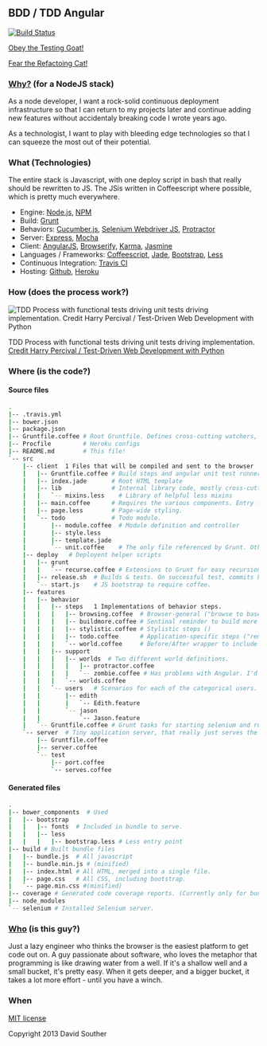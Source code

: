 ## BDD / TDD Angular
[![Build Status](https://travis-ci.org/DavidSouther/tdd-angular.png)](https://travis-ci.org/DavidSouther/tdd-angular)

[Obey the Testing Goat!](3)

[Fear the Refactoing Cat!](20)

### [Why?](1) (for a NodeJS stack)

As a node developer, I want a rock-solid continuous deployment infrastructure so that I can return to my projects later and continue adding new features without accidentaly breaking code I wrote years ago.

As a technologist, I want to play with bleeding edge technologies so that I can squeeze the most out of their potential.

### What (Technologies)

The entire stack is Javascript, with one deploy script in bash that really should be rewritten to JS. The JSis written in Coffeescript where possible, which is pretty much everywhere.

* Engine: [Node.js](2), [NPM](19)
* Build: [Grunt](4)
* Behaviors: [Cucumber.js](5), [Selenium Webdriver JS](6), [Protractor](7)
* Server: [Express](8), [Mocha](9)
* Client: [AngularJS](10), [Browserify](22), [Karma](11), [Jasmine](12)
* Languages / Frameworks: [Coffeescript](15), [Jade](16), [Bootstrap](17), [Less](18)
* Continuous Integration: [Travis CI](13)
* Hosting: [Github](21), [Heroku](14)

### How (does the process work?)

![TDD Process with functional tests driving unit tests driving implementation. Credit Harry Percival / Test-Driven Web Development with Python][tdd]

TDD Process with functional tests driving unit tests driving implementation. [Credit Harry Percival / Test-Driven Web Development with Python][tdd-cite]

### Where (is the code?)

#### Source files

```sh
.
|-- .travis.yml
|-- bower.json
|-- package.json
|-- Gruntfile.coffee # Root Gruntfile. Defines cross-cutting watchers, and includes component Grunts.
|-- Procfile	     # Heroku configs
|-- README.md	     # This file!
`-- src
    |-- client 	1 Files that will be compiled and sent to the browser
    |   |-- Gruntfile.coffee # Build steps and angular unit test runners
    |   |-- index.jade 	     # Root HTML template
    |   |-- lib              # Internal library code, mostly cross-cutting helpers.
    |   |   `-- mixins.less    # Library of helpful less mixins
    |   |-- main.coffee      # Requires the various components. Entry file for browserify.
    |   |-- page.less        # Page-wide styling. 
    |   `-- todo             # Todo module.
    |       |-- module.coffee  # Module definition and controller
    |       |-- style.less
    |       |-- template.jade
    |       `-- unit.coffee    # The only file referenced by Grunt. Others are required or imported.
    |-- deploy   # Deployent helper scripts
    |   |-- grunt
    |   |   `-- recurse.coffee # Extensions to Grunt for easy recursion
    |   |-- release.sh  # Builds & tests. On successful test, commits built files to master and deploys.
    |   `-- start.js    # JS bootstrap to require coffee.
    |-- features
    |   |-- behavior
    |   |   |-- steps	1 Implementations of behavior steps.
    |   |   |   |-- browsing.coffee  # Browser-general ("browse to base, enter into text field")
    |   |   |   |-- buildmore.coffee # Sentinal reminder to build more features!
    |   |   |   |-- stylistic.coffee # Stylistic steps ()
    |   |   |   |-- todo.coffee      # Application-specific steps ("remove item")
    |   |   |   `-- world.coffee     # Before/After wrapper to include correct world
    |   |   |-- support
    |   |   |   |-- worlds  # Two different world definitions.
    |   |   |   |   |-- protractor.coffee
    |   |   |   |   `-- zombie.coffee # Has problems with Angular. I'd like to use it, but protractor works for now.
    |   |   |   `-- worlds.coffee
    |   |   `-- users   # Scenarios for each of the categorical users.
    |   |       |-- edith
    |   |       |   `-- Edith.feature
    |   |       `-- jason
    |   |           `-- Jason.feature
    |   `-- Gruntfile.coffee # Grunt tasks for starting selenium and running cucumber features.
    `-- server  # Tiny application server, that really just serves the 4 or 5 bundle files.
        |-- Gruntfile.coffee
        |-- server.coffee
        `-- test
            |-- port.coffee
            `-- serves.coffee
```


#### Generated files
```sh
.
|-- bower_components  # Used 
|   |-- bootstrap
|   |   |-- fonts  # Included in bundle to serve.
|   |   |-- less
|   |   |   |-- bootstrap.less # Less entry point
|-- build # Built bundle files
|   |-- bundle.js  # All javascript
|   |-- bundle.min.js # (minified)
|   |-- index.html # All HTML, merged into a single file.
|   |-- page.css   # All CSS, including bootstrap.
|   `-- page.min.css #(minified)
|-- coverage # Generated code coverage reports. (Currently only for bundle.js)
|-- node_modules
`-- selenium # Installed Selenium server.
```

### [Who](23) (is this guy?)

Just a lazy engineer who thinks the browser is the easiest platform to get code out on. A guy passionate about software, who loves the metaphor that programming is like drawing water from a well. If it's a shallow well and a small bucket, it's pretty easy. When it gets deeper, and a bigger bucket, it takes a lot more effort - until you have a winch.

### When

[MIT license](24)

Copyright 2013 David Souther

[1]: http://chimera.labs.oreilly.com/books/1234000000754/pr01.html1_why_i_wrote_a_book_about_test_driven_development
[2]: http://nodejs.org
[3]: http://obeythetestinggoat.com
[4]: http://gruntjs.com/
[5]: https://github.com/cucumber/cucumber-js
[6]: https://npmjs.org/package/selenium-webdriver
[7]: https://github.com/angular/protractor
[8]: http://expressjs.com/
[9]: http://visionmedia.github.io/mocha/
[10]: http://angularjs.org/
[11]: http://karma-runner.github.io/0.10/index.html
[12]: http://pivotal.github.io/jasmine/
[13]: https://travis-ci.org/
[14]: https://dashboard.heroku.com/apps
[15]: http://coffeescript.org/
[16]: http://jade-lang.com/
[17]: http://getbootstrap.com/
[18]: http://lesscss.org/
[19]: https://npmjs.org/
[20]: http://d22zlbw5ff7yk5.cloudfront.net/images/stash-397-50c133ecb9e66.gif
[21]: https://github.com/
[22]: https://github.com/substack/node-browserify
[23]: http://davidsouther.com/
[24]: http://opensource.org/licenses/MIT
[tdd]: http://orm-chimera-prod.s3.amazonaws.com/1234000000754/images/tdd_flowchart_functional_and_unit.png
[tdd-cite]: http://chimera.labs.oreilly.com/books/1234000000754/ch04.html#_recap_the_tdd_process